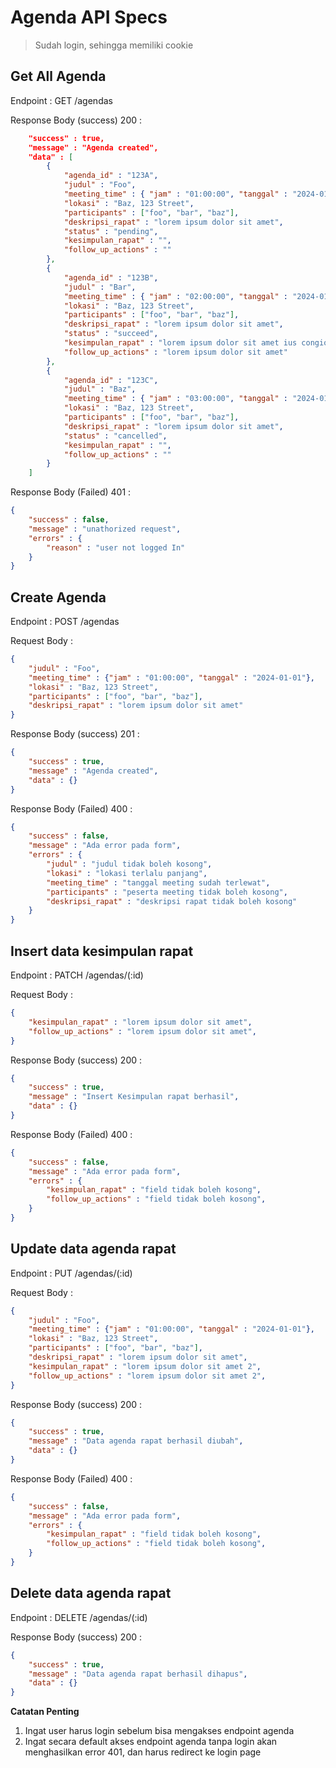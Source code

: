 # Agenda API Specs

> Sudah login, sehingga memiliki cookie

## Get All Agenda

Endpoint : GET /agendas

Response Body (success) 200 :
```json
    "success" : true,
    "message" : "Agenda created",
    "data" : [
        {
            "agenda_id" : "123A",
            "judul" : "Foo",
            "meeting_time" : { "jam" : "01:00:00", "tanggal" : "2024-01-01"},
            "lokasi" : "Baz, 123 Street",
            "participants" : ["foo", "bar", "baz"],
            "deskripsi_rapat" : "lorem ipsum dolor sit amet",
            "status" : "pending",
            "kesimpulan_rapat" : "",
            "follow_up_actions" : ""
        },
        {
            "agenda_id" : "123B",
            "judul" : "Bar",
            "meeting_time" : { "jam" : "02:00:00", "tanggal" : "2024-01-02"},
            "lokasi" : "Baz, 123 Street",
            "participants" : ["foo", "bar", "baz"],
            "deskripsi_rapat" : "lorem ipsum dolor sit amet",
            "status" : "succeed",
            "kesimpulan_rapat" : "lorem ipsum dolor sit amet ius congionus",
            "follow_up_actions" : "lorem ipsum dolor sit amet"
        },
        {
            "agenda_id" : "123C",
            "judul" : "Baz",
            "meeting_time" : { "jam" : "03:00:00", "tanggal" : "2024-01-02"},
            "lokasi" : "Baz, 123 Street",
            "participants" : ["foo", "bar", "baz"],
            "deskripsi_rapat" : "lorem ipsum dolor sit amet",
            "status" : "cancelled",
            "kesimpulan_rapat" : "",
            "follow_up_actions" : ""
        }
    ]
```

Response Body (Failed) 401 :
```json
{
    "success" : false,
    "message" : "unathorized request",
    "errors" : {
        "reason" : "user not logged In"
    }
}
```

## Create Agenda

Endpoint : POST /agendas

Request Body :
```json
{
    "judul" : "Foo",
    "meeting_time" : {"jam" : "01:00:00", "tanggal" : "2024-01-01"},
    "lokasi" : "Baz, 123 Street",
    "participants" : ["foo", "bar", "baz"],
    "deskripsi_rapat" : "lorem ipsum dolor sit amet"
}
```

Response Body (success) 201 :
```json
{
    "success" : true,
    "message" : "Agenda created",
    "data" : {}
}
```

Response Body (Failed) 400 :
```json
{
    "success" : false,
    "message" : "Ada error pada form",
    "errors" : {
        "judul" : "judul tidak boleh kosong",
        "lokasi" : "lokasi terlalu panjang",
        "meeting_time" : "tanggal meeting sudah terlewat",
        "participants" : "peserta meeting tidak boleh kosong",
        "deskripsi_rapat" : "deskripsi rapat tidak boleh kosong"
    }
}
```

## Insert data kesimpulan rapat

Endpoint : PATCH /agendas/(:id)

Request Body :
```json
{
    "kesimpulan_rapat" : "lorem ipsum dolor sit amet",
    "follow_up_actions" : "lorem ipsum dolor sit amet",
}
```

Response Body (success) 200 :
```json
{
    "success" : true,
    "message" : "Insert Kesimpulan rapat berhasil",
    "data" : {}
}
```

Response Body (Failed) 400 :
```json
{
    "success" : false,
    "message" : "Ada error pada form",
    "errors" : {
        "kesimpulan_rapat" : "field tidak boleh kosong",
        "follow_up_actions" : "field tidak boleh kosong",
    }
}
```

## Update data agenda rapat

Endpoint : PUT /agendas/(:id)

Request Body :
```json
{
    "judul" : "Foo",
    "meeting_time" : {"jam" : "01:00:00", "tanggal" : "2024-01-01"},
    "lokasi" : "Baz, 123 Street",
    "participants" : ["foo", "bar", "baz"],
    "deskripsi_rapat" : "lorem ipsum dolor sit amet",
    "kesimpulan_rapat" : "lorem ipsum dolor sit amet 2",
    "follow_up_actions" : "lorem ipsum dolor sit amet 2",
}
```

Response Body (success) 200 :
```json
{
    "success" : true,
    "message" : "Data agenda rapat berhasil diubah",
    "data" : {}
}
```

Response Body (Failed) 400 :
```json
{
    "success" : false,
    "message" : "Ada error pada form",
    "errors" : {
        "kesimpulan_rapat" : "field tidak boleh kosong",
        "follow_up_actions" : "field tidak boleh kosong",
    }
}
```

## Delete data agenda rapat

Endpoint : DELETE /agendas/(:id)

Response Body (success) 200 :
```json
{
    "success" : true,
    "message" : "Data agenda rapat berhasil dihapus",
    "data" : {}
}
```

**Catatan Penting**

1. Ingat user harus login sebelum bisa mengakses endpoint agenda
2. Ingat secara default akses endpoint agenda tanpa login akan menghasilkan error 401, dan harus redirect ke login page